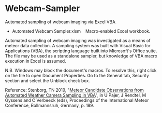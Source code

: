 # Webcam-Sampler

Automated sampling of webcam imaging via Excel VBA.

- Automated Webcam Sampler.xlsm &nbsp;&nbsp; Macro-enabled Excel workbook.<br />

Automated sampling of webcam imaging was investigated as a means of meteor data collection. A sampling system was built with Visual Basic for Applications (VBA), the scripting language built into Microsoft's Office suite. The file may be used as a standalone sampler, but knowledge of VBA macro execution in Excel is assumed.

N.B. Windows may block the document's macros. To resolve this, right click on the file to open Document Properties. Go to the General tab, Security section and select the Unblock check box.

Reference: Stenborg, TN 2019, "[Meteor Candidate Observations from Automated Weather Camera Sampling in VBA](www.saasst.ae/images/spsimpleportfolio/uaemmn/IMC2019-Proceedings2019.pdf#page=193)", in U Pajer, J Rendtel, M Gyssens and C Verbeeck (eds), Proceedings of the International Meteor Conference, Bollmannsruh, Germany, p. 189.
